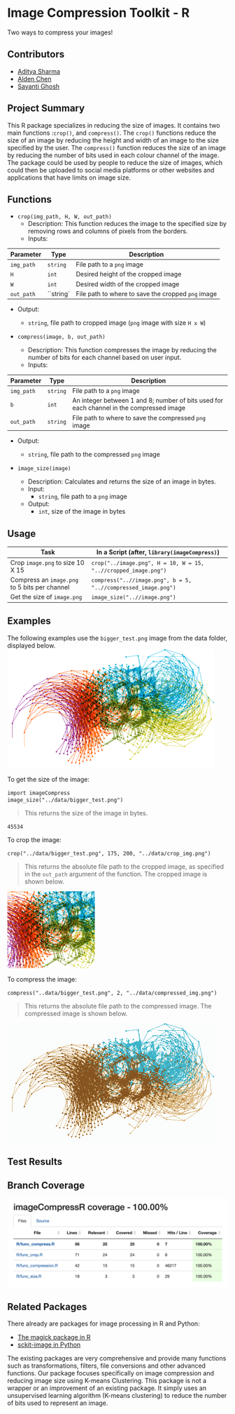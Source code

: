 # Image Compression Toolkit - R
Two ways to compress your images!

## Contributors

- [Aditya Sharma](https://github.com/adityashrm21)
- [Alden Chen](https://github.com/aldenchen)
- [Sayanti Ghosh](https://github.com/Sayanti86)

## Project Summary

This R package specializes in reducing the size of images. It contains two main functions :`crop()`, and `compress()`. The `crop()` functions reduce the size of an image by reducing the height and width of an image to the size specified by the user. The `compress()` function reduces the size of an image by reducing the number of bits used in each colour channel of the image. The package could be used by people to reduce the size of images, which could then be uploaded to social media platforms or other websites and applications that have limits on image size.

## Functions

- `crop(img_path, H, W, out_path)`
  - Description:
    This function reduces the image to the specified size by removing rows and columns of pixels from the borders.
  - Inputs:  

|Parameter |Type |Description |
|----------|-----|------------| 
|`img_path`|`string`| File path to a `png` image|
|`H`|`int`| Desired height of the cropped image |
|`W`|`int`| Desired width of the cropped image|
|`out_path`|``string`| File path to where to save the cropped `png` image |  

  - Output:
    - `string`, file path to cropped image (`png` image with size `H x W`)  

- `compress(image, b, out_path)`
  - Description:
    This function compresses the image by reducing the number of bits for each channel based on user input.
  - Inputs:  

|Parameter |Type |Description |
|----------|-----|------------| 
|`img_path`|`string`| File path to a `png` image|
|`b`|`int`| An integer between 1 and 8; number of bits used for each channel in the compressed image |
|`out_path`|`string`| File path to where to save the compressed `png` image |
  - Output:
    - `string`, file path to the compressed `png` image   


- `image_size(image)`
  - Description:
    Calculates and returns the size of an image in bytes.
  - Input:
    - `string`, file path to a `png` image
  - Output:
    - `int`, size of the image in bytes 

## Usage 
|Task    |  In a Script (after, `library(imageCompress)`)   |
|---------|---------------------|
|Crop `image.png` to size 10 X 15  |  `crop("../image.png", H = 10, W = 15, "..//cropped_image.png")`| 
|Compress an `image.png` to 5 bits per channel |  `compress("..//image.png", b = 5, "..//compressed_image.png")` |
|Get the size of `image.png`|  `image_size("..//image.png")`|

## Examples

The following examples use the `bigger_test.png` image from the data folder, displayed below. 
<img src = "https://raw.githubusercontent.com/UBC-MDS/image-compression-toolkit--R/update_tests/data/bigger_test.png" >

To get the size of the image:
```
import imageCompress
image_size("../data/bigger_test.png")
```
> This returns the size of the image in bytes.
```
45534
```

To crop the image:  
```
crop("../data/bigger_test.png", 175, 200, "../data/crop_img.png")
```

> This returns the absolute file path to the cropped image, as specified in the `out_path` argument of the function. The cropped image is shown below. 

<img src = "https://raw.githubusercontent.com/UBC-MDS/image-compression-toolkit--R/update_tests/data/crop_img.png" >

To compress the image:
```
compress("..data/bigger_test.png", 2, "../data/compressed_img.png")
```

> This returns the absolute file path to the compressed image. The compressed image is shown below.   

<img src = "https://raw.githubusercontent.com/UBC-MDS/image-compression-toolkit--R/update_tests/data/compressed_img.png" >

## Test Results  
 
## Branch Coverage  
<img src = "https://raw.githubusercontent.com/UBC-MDS/image-compression-toolkit--R/update_tests/data/branch_coverage.png" width = "555">


## Related Packages
There already are packages for image processing in R and Python:
  - [The magick package in R](https://cran.r-project.org/web/packages/magick/vignettes/intro.html)
  - [sckit-image in Python](https://scikit-image.org/)

The existing packages are very comprehensive and provide many functions such as transformations, filters, file conversions and other advanced functions. Our package focuses specifically on image compression and reducing image size using K-means Clustering. This package is not a wrapper or an improvement of an existing package. It simply uses an unsupervised learning algorithm (K-means clustering) to reduce the number of bits used to represent an image.

